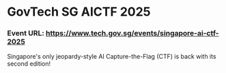 # GovTech SG AICTF 2025 #

### Event URL: https://www.tech.gov.sg/events/singapore-ai-ctf-2025 ###

Singapore's only jeopardy-style AI Capture-the-Flag (CTF) is back with its second edition!